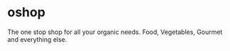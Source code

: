 # oshop
The one stop shop for all your organic needs. Food, Vegetables, Gourmet and everything else.
